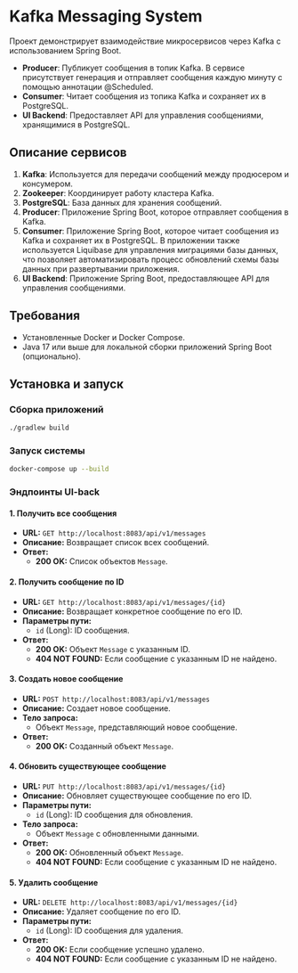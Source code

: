 # Kafka Messaging System

Проект демонстрирует взаимодействие микросервисов через Kafka с 
использованием Spring Boot.

- **Producer**: Публикует сообщения в топик Kafka. В сервисе присутствует генерация и отправляет сообщения каждую минуту с помощью аннотации @Scheduled.
- **Consumer**: Читает сообщения из топика Kafka и сохраняет их в PostgreSQL.
- **UI Backend**: Предоставляет API для управления сообщениями, хранящимися в PostgreSQL.

## Описание сервисов

1. **Kafka**: Используется для передачи сообщений между продюсером и консумером.
2. **Zookeeper**: Координирует работу кластера Kafka.
3. **PostgreSQL**: База данных для хранения сообщений.
4. **Producer**: Приложение Spring Boot, которое отправляет сообщения в Kafka.
5. **Consumer**: Приложение Spring Boot, которое читает сообщения из Kafka и сохраняет их в PostgreSQL. В приложении также используется Liquibase для управления миграциями базы данных, что позволяет автоматизировать процесс обновлений схемы базы данных при развертывании приложения.
6. **UI Backend**: Приложение Spring Boot, предоставляющее API для управления сообщениями.

## Требования

- Установленные Docker и Docker Compose.
- Java 17 или выше для локальной сборки приложений Spring Boot (опционально).

## Установка и запуск

### Сборка приложений
```bash
./gradlew build
```

### Запуск системы

```bash
docker-compose up --build
```

### Эндпоинты UI-back
#### 1. **Получить все сообщения**
- **URL:** `GET http://localhost:8083/api/v1/messages`
- **Описание:** Возвращает список всех сообщений.
- **Ответ:** 
  - **200 OK:** Список объектов `Message`.

#### 2. **Получить сообщение по ID**
- **URL:** `GET http://localhost:8083/api/v1/messages/{id}`
- **Описание:** Возвращает конкретное сообщение по его ID.
- **Параметры пути:**
    - `id` (Long): ID сообщения.
- **Ответ:**
    - **200 OK:** Объект `Message` с указанным ID.
    - **404 NOT FOUND:** Если сообщение с указанным ID не найдено.

#### 3. **Создать новое сообщение**
- **URL:** `POST http://localhost:8083/api/v1/messages`
- **Описание:** Создает новое сообщение.
- **Тело запроса:**
    - Объект `Message`, представляющий новое сообщение.
- **Ответ:**
    - **200 OK:** Созданный объект `Message`.

#### 4. **Обновить существующее сообщение**
- **URL:** `PUT http://localhost:8083/api/v1/messages/{id}`
- **Описание:** Обновляет существующее сообщение по его ID.
- **Параметры пути:**
    - `id` (Long): ID сообщения для обновления.
- **Тело запроса:**
    - Объект `Message` с обновленными данными.
- **Ответ:**
    - **200 OK:** Обновленный объект `Message`.
    - **404 NOT FOUND:** Если сообщение с указанным ID не найдено.

#### 5. **Удалить сообщение**
- **URL:** `DELETE http://localhost:8083/api/v1/messages/{id}`
- **Описание:** Удаляет сообщение по его ID.
- **Параметры пути:**
    - `id` (Long): ID сообщения для удаления.
- **Ответ:**
    - **200 OK:** Если сообщение успешно удалено.
    - **404 NOT FOUND:** Если сообщение с указанным ID не найдено.